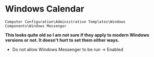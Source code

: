# Windows Calendar

`Computer Configuration\Administrative Templates\Windows Components\Windows Messenger`

**This looks quite old so I am not sure if they apply to modern Windows versions or not. It doesn't hurt to set them either ways.**

- Do not allow Windows Messenger to be run -> Enabled
